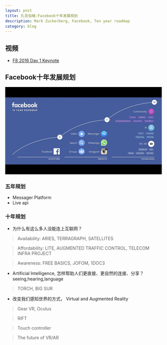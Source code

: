 ```yaml
---
layout: post
title: 扎克伯格:Facebook十年发展规划
description: Mark Zuckerberg, Facebook, Ten year roadmap
category: blog
---
```


## 视频
* [F8 2016 Day 1 Keynote](https://developers.facebook.com/videos/f8-2016/keynote)

## Facebook十年发展规划
![Facebook ten year roadmap](/images/2016-05-11-Facebook-Ten-Year-Roadmap/10yrroadmap.jpg)

### 五年规划
* Messager Platform
* Live api

### 十年规划
* 为什么有这么多人没能连上互联网？
    
> Availability: ARIES, TERRAGRAPH, SATELLITES

> Affordability: LITE, AUGMENTED TRAFFIC CONTROL, TELECOM INFRA PROJECT

> Awareness: FREE BASICS, JOFOM, 1DOC3

* Artificial Intelligence, 怎样帮助人们更直接、更自然的连接、分享？seeing,hearing,language

> TORCH, BIG SUR

* 改变我们感知世界的方式， Virtual and Augmented Reality

> Gear VR, Oculus

> RIFT

> Touch controller

> The future of VR/AR
